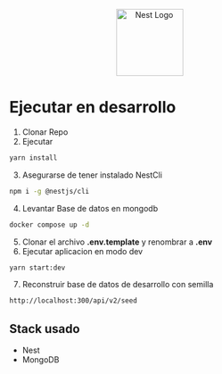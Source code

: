 <p align="center">
  <a href="http://nestjs.com/" target="blank"><img src="https://nestjs.com/img/logo-small.svg" width="120" alt="Nest Logo" /></a>
</p>

# Ejecutar en desarrollo

1. Clonar Repo
1. Ejecutar

```bash
yarn install
```

3. Asegurarse de tener instalado NestCli

```bash
npm i -g @nestjs/cli
```

4. Levantar Base de datos en mongodb

```bash
docker compose up -d

```

5. Clonar el archivo **.env.template** y renombrar a **.env**
6. Ejecutar aplicacion en modo dev

```bash
yarn start:dev
```

7. Reconstruir base de datos de desarrollo con semilla

```bash
http://localhost:300/api/v2/seed

```

## Stack usado

- Nest
- MongoDB
